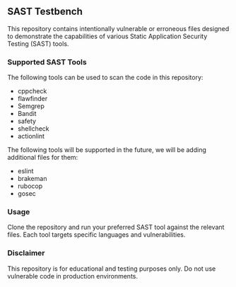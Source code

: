 ## SAST Testbench

This repository contains intentionally vulnerable or erroneous files designed to demonstrate the capabilities of various Static Application Security Testing (SAST) tools.

### Supported SAST Tools

The following tools can be used to scan the code in this repository:

- cppcheck
- flawfinder
- Semgrep
- Bandit
- safety
- shellcheck
- actionlint

The following tools will be supported in the future, we will be adding additional files for them:
- eslint
- brakeman
- rubocop
- gosec

### Usage

Clone the repository and run your preferred SAST tool against the relevant files. Each tool targets specific languages and vulnerabilities.

### Disclaimer

This repository is for educational and testing purposes only. Do not use vulnerable code in production environments.